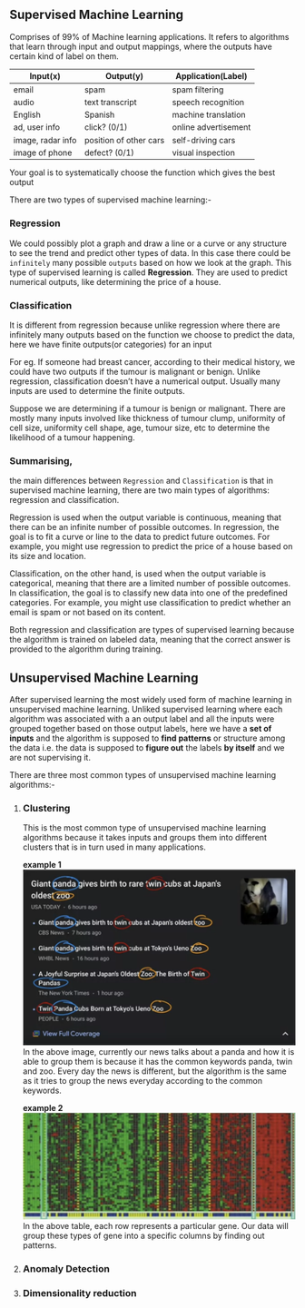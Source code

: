 
## Supervised Machine Learning
Comprises of 99% of Machine learning applications. It refers to algorithms that learn through input and output mappings, where the outputs have certain kind of label on them.

|             Input(x)             |             Output(y)              |              Application(Label)              |
|----------------------------------|------------------------------------|----------------------------------------------|
| email                            | spam                               | spam filtering                               |
| audio                            | text transcript                    | speech recognition                           |
| English                          | Spanish                            | machine translation                          |
| ad, user info                    | click? (0/1)                       | online advertisement                         |
| image, radar info                | position of other cars             | self-driving cars                            |
| image of phone                   | defect? (0/1)                      | visual inspection                            |

Your goal is to systematically choose the function which gives the best output

There are two types of supervised machine learning:-

### Regression
We could possibly plot a graph and draw a line or a curve or any structure to see the trend and predict other types of data. In this case there could be `infinitely` many possible `outputs` based on how we look at the graph. This type of supervised learning is called **Regression**. They are used to predict numerical outputs, like determining the price of a house.

### Classification
It is different from regression because unlike regression where there are infinitely many outputs based on the function we choose to predict the data, here we have finite outputs(or categories) for an input

For eg. If someone had breast cancer, according to their medical history, we could have two outputs if the tumour is malignant or benign.
Unlike regression, classification doesn’t have a numerical output. Usually many inputs are used to determine the finite outputs.

Suppose we are determining if a tumour is benign or malignant. There are mostly many inputs involved like thickness of tumour clump, uniformity of cell size, uniformity cell shape, age, tumour size, etc to determine the likelihood of a tumour happening.

### Summarising,
the main differences between `Regression` and `Classification` is that in supervised machine learning, there are two main types of algorithms: regression and classification.

Regression is used when the output variable is continuous, meaning that there can be an infinite number of possible outcomes. In regression, the goal is to fit a curve or line to the data to predict future outcomes. For example, you might use regression to predict the price of a house based on its size and location.

Classification, on the other hand, is used when the output variable is categorical, meaning that there are a limited number of possible outcomes. In classification, the goal is to classify new data into one of the predefined categories. For example, you might use classification to predict whether an email is spam or not based on its content.

Both regression and classification are types of supervised learning because the algorithm is trained on labeled data, meaning that the correct answer is provided to the algorithm during training.

## Unsupervised Machine Learning
After supervised learning the most widely used form of machine learning in unsupervised machine learning. Unliked supervised learning where each algorithm was associated with a an output label and all the inputs were grouped together based on those output labels, here we have a **set of inputs** and the algorithm is supposed to **find patterns** or structure among the data i.e. the data is supposed to **figure out** the labels **by itself** and we are not supervising it. 

There are three most common types of unsupervised machine learning algorithms:-
1. ### Clustering
    This is the most common type of unsupervised machine learning algorithms because it takes inputs and groups them into different clusters that is in turn used in many applications.

    **example 1**
    ![news](/googlenews.png "google news image")
    In the above image, currently our news talks about a panda and how it is able to group them is because it has the common keywords panda, twin and zoo. Every day the news is different, but the algorithm is the same as it tries to group the news everyday according to the common keywords.

    **example 2**
    ![data](/data.png "data image")
    In the above table, each row represents a particular gene. Our data will group these types of gene into a specific columns by finding out patterns.
2. ### Anomaly Detection
3. ### Dimensionality reduction